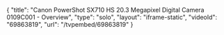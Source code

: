 {
    "title": "Canon PowerShot SX710 HS 20.3 Megapixel Digital Camera 0109C001 - Overview",
    "type": "solo",
    "layout": "iframe-static",
    "videoId": "69863819",
    "url": "\/tvpembed\/69863819"
}